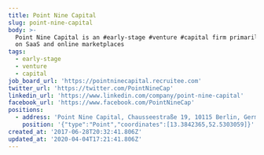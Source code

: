 ```yaml
---
title: Point Nine Capital
slug: point-nine-capital
body: >-
  Point Nine Capital is an #early-stage #venture #capital firm primarily focused
  on SaaS and online marketplaces
tags:
  - early-stage
  - venture
  - capital
job_board_url: 'https://pointninecapital.recruitee.com'
twitter_url: 'https://twitter.com/PointNineCap'
linkedin_url: 'https://www.linkedin.com/company/point-nine-capital'
facebook_url: 'https://www.facebook.com/PointNineCap'
positions:
  - address: 'Point Nine Capital, Chausseestraße 19, 10115 Berlin, Germany'
    position: '{"type":"Point","coordinates":[13.3842365,52.5303059]}'
created_at: '2017-06-28T20:32:41.806Z'
updated_at: '2020-04-04T17:21:41.806Z'
---
```


